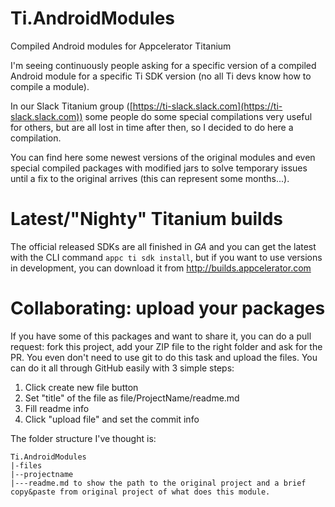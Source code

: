 # Ti.AndroidModules
Compiled Android modules for Appcelerator Titanium

I'm seeing continuously people asking for a specific version of a compiled Android module for a specific Ti SDK version (no all Ti devs know how to compile a module).

In our Slack Titanium group ([https://ti-slack.slack.com](https://ti-slack.slack.com)) some people do some special compilations very useful for others, but are all lost in time after then, so I decided to do here a compilation.

You can find here some newest versions of the original modules and even special compiled packages with modified jars to solve temporary issues until a fix to the original arrives (this can represent some months...).

# Latest/"Nighty" Titanium builds
The official released SDKs are all finished in *GA* and you can get the latest with the CLI command `appc ti sdk install`, but if you want to use versions in development, you can download it from http://builds.appcelerator.com

# Collaborating: upload your packages
If you have some of this packages and want to share it, you can do a pull request: fork this project, add your ZIP file to the right folder and ask for the PR.
You even don't need to use git to do this task and upload the files. You can do it all through GitHub easily with 3 simple steps:

1. Click create new file button
2. Set "title" of the file as file/ProjectName/readme.md
3. Fill readme info
4. Click "upload file" and set the commit info

The folder structure I've thought is:

```text
Ti.AndroidModules
|-files
|--projectname
|---readme.md to show the path to the original project and a brief copy&paste from original project of what does this module.
```
